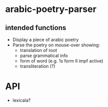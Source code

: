﻿# arabic-poetry-parser

## intended functions
* Display a piece of arabic poetry
* Parse the poetry on mouse-over showing:
    - translation of root
    - parse grammatical info
    - form of word (e.g. 1s form II impf active)
    - transliteration (?)

# API
 - lexicala?

